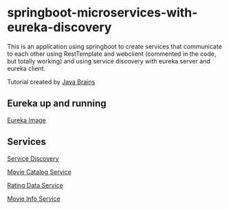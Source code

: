 # springboot-microservices-with-eureka-discovery

This is an application using springboot to create services that communicate to each other using RestTemplate and webclient (commented in the code, but totally working) and using service discovery with eureka server and eureka client.

Tutorial created by [Java Brains](https://www.youtube.com/watch?v=y8IQb4ofjDo&list=PLqq-6Pq4lTTZSKAFG6aCDVDP86Qx4lNas&index=1)

## Eureka up and running
[Eureka Image](https://github.com/olavobs/springboot-microservices-with-eureka-discovery/tree/main/imgs/Capturar.PNG)

## Services

[Service Discovery](https://github.com/olavobs/springboot-microservices-with-eureka-discovery/tree/main/discovery-server)

[Movie Catalog Service](https://github.com/olavobs/springboot-microservices-with-eureka-discovery/tree/main/movie-catalog-service)

[Rating Data Service](https://github.com/olavobs/springboot-microservices-with-eureka-discovery/tree/main/ratings-data-service)

[Movie Info Service](https://github.com/olavobs/springboot-microservices-with-eureka-discovery/tree/main/movie-info-service)


